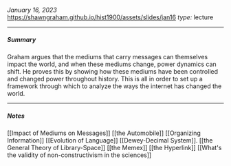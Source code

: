 *January 16, 2023*
https://shawngraham.github.io/hist1900/assets/slides/jan16
*type:* lecture

---

##### Summary 
Graham argues that the mediums that carry messages can themselves impact the world, and when these mediums change, power dynamics can shift. He proves this by showing how these mediums have been controlled and changed power throughout history. This is all in order to set up a framework through which to analyze the ways the internet has changed the world.

---

##### Notes
[[Impact of Mediums on Messages]]
[[the Automobile]]
[[Organizing Information]]
[[Evolution of Language]]
[[Dewey-Decimal System]].
[[the General Theory of Library-Space]]
[[the Memex]]
[[the Hyperlink]]
[[What's the validity of non-constructivism in the sciences]]